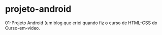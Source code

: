 # projeto-android
01-Projeto Android (um blog que criei quando fiz o curso de HTML-CSS do Curso-em-vídeo.
